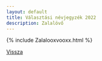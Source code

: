 ```yaml
---
layout: default
title: Választási névjegyzék 2022
description: Zalalövő
---
```


{% include Zalalooxvooxx.html %}

[Vissza](./)